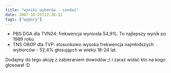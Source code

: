 ```yaml
---
title: "wyniki wyborów - sondaż"
date: 2007-10-21T22:38:11
tags: ["wybory"]
---
```


* PBS DGA dla TVN24: frekwencja wyniosła 54,9%. To najlepszy wynik po 1989 roku
* TNS OBOP dla TVP: stosunkowo wysoka frekwencja najmłodszych wyborców - 52,4% głosująych w wieku 18-24 lat.

Dodajmy do tego akcję z zabieraniem dowodów ;) i zaraz widać kto na kogo głosował :D
